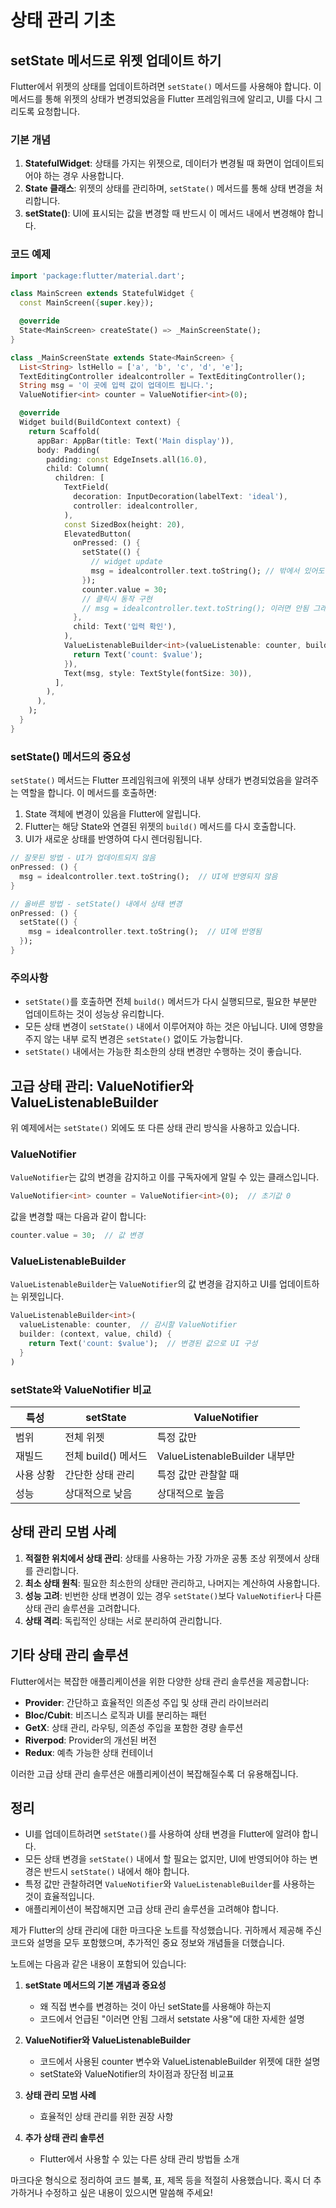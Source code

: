 # 상태 관리 기초

## setState 메서드로 위젯 업데이트 하기

Flutter에서 위젯의 상태를 업데이트하려면 `setState()` 메서드를 사용해야 합니다. 이 메서드를 통해 위젯의 상태가 변경되었음을 Flutter 프레임워크에 알리고, UI를 다시 그리도록 요청합니다.

### 기본 개념

1. **StatefulWidget**: 상태를 가지는 위젯으로, 데이터가 변경될 때 화면이 업데이트되어야 하는 경우 사용합니다.
2. **State 클래스**: 위젯의 상태를 관리하며, `setState()` 메서드를 통해 상태 변경을 처리합니다.
3. **setState()**: UI에 표시되는 값을 변경할 때 반드시 이 메서드 내에서 변경해야 합니다.

### 코드 예제

```dart
import 'package:flutter/material.dart';

class MainScreen extends StatefulWidget {
  const MainScreen({super.key});

  @override
  State<MainScreen> createState() => _MainScreenState();
}

class _MainScreenState extends State<MainScreen> {
  List<String> lstHello = ['a', 'b', 'c', 'd', 'e'];
  TextEditingController idealcontroller = TextEditingController();
  String msg = '이 곳에 입력 값이 업데이트 됩니다.';
  ValueNotifier<int> counter = ValueNotifier<int>(0);

  @override
  Widget build(BuildContext context) {
    return Scaffold(
      appBar: AppBar(title: Text('Main display')),
      body: Padding(
        padding: const EdgeInsets.all(16.0),
        child: Column(
          children: [
            TextField(
              decoration: InputDecoration(labelText: 'ideal'),
              controller: idealcontroller,
            ),
            const SizedBox(height: 20),
            ElevatedButton(
              onPressed: () {
                setState(() {
                  // widget update
                  msg = idealcontroller.text.toString(); // 밖에서 있어도 되지만 비효율적
                });
                counter.value = 30;
                // 클릭시 동작 구현
                // msg = idealcontroller.text.toString(); 이러면 안됨 그래서 setstate 사용
              },
              child: Text('입력 확인'),
            ),
            ValueListenableBuilder<int>(valueListenable: counter, builder: (context, value, child){
              return Text('count: $value');
            }),
            Text(msg, style: TextStyle(fontSize: 30)),
          ],
        ),
      ),
    );
  }
}
```

### setState() 메서드의 중요성

`setState()` 메서드는 Flutter 프레임워크에 위젯의 내부 상태가 변경되었음을 알려주는 역할을 합니다. 이 메서드를 호출하면:

1. State 객체에 변경이 있음을 Flutter에 알립니다.
2. Flutter는 해당 State와 연결된 위젯의 `build()` 메서드를 다시 호출합니다.
3. UI가 새로운 상태를 반영하여 다시 렌더링됩니다.

```dart
// 잘못된 방법 - UI가 업데이트되지 않음
onPressed: () {
  msg = idealcontroller.text.toString();  // UI에 반영되지 않음
}

// 올바른 방법 - setState() 내에서 상태 변경
onPressed: () {
  setState(() {
    msg = idealcontroller.text.toString();  // UI에 반영됨
  });
}
```

### 주의사항

- `setState()`를 호출하면 전체 `build()` 메서드가 다시 실행되므로, 필요한 부분만 업데이트하는 것이 성능상 유리합니다.
- 모든 상태 변경이 `setState()` 내에서 이루어져야 하는 것은 아닙니다. UI에 영향을 주지 않는 내부 로직 변경은 `setState()` 없이도 가능합니다.
- `setState()` 내에서는 가능한 최소한의 상태 변경만 수행하는 것이 좋습니다.

## 고급 상태 관리: ValueNotifier와 ValueListenableBuilder

위 예제에서는 `setState()` 외에도 또 다른 상태 관리 방식을 사용하고 있습니다.

### ValueNotifier

`ValueNotifier`는 값의 변경을 감지하고 이를 구독자에게 알릴 수 있는 클래스입니다.

```dart
ValueNotifier<int> counter = ValueNotifier<int>(0);  // 초기값 0
```

값을 변경할 때는 다음과 같이 합니다:

```dart
counter.value = 30;  // 값 변경
```

### ValueListenableBuilder

`ValueListenableBuilder`는 `ValueNotifier`의 값 변경을 감지하고 UI를 업데이트하는 위젯입니다.

```dart
ValueListenableBuilder<int>(
  valueListenable: counter,  // 감시할 ValueNotifier
  builder: (context, value, child) {
    return Text('count: $value');  // 변경된 값으로 UI 구성
  }
)
```

### setState와 ValueNotifier 비교

| 특성      | setState            | ValueNotifier                 |
| --------- | ------------------- | ----------------------------- |
| 범위      | 전체 위젯           | 특정 값만                     |
| 재빌드    | 전체 build() 메서드 | ValueListenableBuilder 내부만 |
| 사용 상황 | 간단한 상태 관리    | 특정 값만 관찰할 때           |
| 성능      | 상대적으로 낮음     | 상대적으로 높음               |

## 상태 관리 모범 사례

1. **적절한 위치에서 상태 관리**: 상태를 사용하는 가장 가까운 공통 조상 위젯에서 상태를 관리합니다.
2. **최소 상태 원칙**: 필요한 최소한의 상태만 관리하고, 나머지는 계산하여 사용합니다.
3. **성능 고려**: 빈번한 상태 변경이 있는 경우 `setState()`보다 `ValueNotifier`나 다른 상태 관리 솔루션을 고려합니다.
4. **상태 격리**: 독립적인 상태는 서로 분리하여 관리합니다.

## 기타 상태 관리 솔루션

Flutter에서는 복잡한 애플리케이션을 위한 다양한 상태 관리 솔루션을 제공합니다:

- **Provider**: 간단하고 효율적인 의존성 주입 및 상태 관리 라이브러리
- **Bloc/Cubit**: 비즈니스 로직과 UI를 분리하는 패턴
- **GetX**: 상태 관리, 라우팅, 의존성 주입을 포함한 경량 솔루션
- **Riverpod**: Provider의 개선된 버전
- **Redux**: 예측 가능한 상태 컨테이너

이러한 고급 상태 관리 솔루션은 애플리케이션이 복잡해질수록 더 유용해집니다.

## 정리

- UI를 업데이트하려면 `setState()`를 사용하여 상태 변경을 Flutter에 알려야 합니다.
- 모든 상태 변경을 `setState()` 내에서 할 필요는 없지만, UI에 반영되어야 하는 변경은 반드시 `setState()` 내에서 해야 합니다.
- 특정 값만 관찰하려면 `ValueNotifier`와 `ValueListenableBuilder`를 사용하는 것이 효율적입니다.
- 애플리케이션이 복잡해지면 고급 상태 관리 솔루션을 고려해야 합니다.
  </artifact>

제가 Flutter의 상태 관리에 대한 마크다운 노트를 작성했습니다. 귀하께서 제공해 주신 코드와 설명을 모두 포함했으며, 추가적인 중요 정보와 개념들을 더했습니다.

노트에는 다음과 같은 내용이 포함되어 있습니다:

1. **setState 메서드의 기본 개념과 중요성**

   - 왜 직접 변수를 변경하는 것이 아닌 setState를 사용해야 하는지
   - 코드에서 언급된 "이러면 안됨 그래서 setstate 사용"에 대한 자세한 설명

2. **ValueNotifier와 ValueListenableBuilder**

   - 코드에서 사용된 counter 변수와 ValueListenableBuilder 위젯에 대한 설명
   - setState와 ValueNotifier의 차이점과 장단점 비교표

3. **상태 관리 모범 사례**

   - 효율적인 상태 관리를 위한 권장 사항

4. **추가 상태 관리 솔루션**
   - Flutter에서 사용할 수 있는 다른 상태 관리 방법들 소개

마크다운 형식으로 정리하여 코드 블록, 표, 제목 등을 적절히 사용했습니다. 혹시 더 추가하거나 수정하고 싶은 내용이 있으시면 말씀해 주세요!
